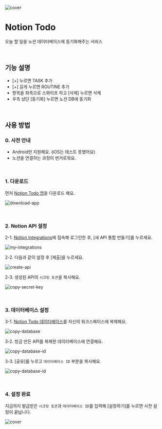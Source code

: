 ![cover](./assets/images/cover.png)

# Notion Todo

오늘 할 일을 노션 데이터베이스에 동기화해주는 서비스

<br/>

## 기능 설명

- [+] 누르면 TASK 추가
- [+] 길게 누르면 ROUTINE 추가
- 항목을 좌측으로 스와이프 하고 [삭제] 누르면 삭제
- 우측 상단 [동기화] 누르면 노션 DB에 동기화

<br/>

## 사용 방법

### 0. 사전 안내

- Android만 지원해요. (iOS는 테스트 못했어요)
- 노션을 연결하는 과정이 번거로워요.

<br/>

### 1. 다운로드

먼저 [Notion Todo 앱](https://github.com/yeonvora/notion-todo/releases/tag/v1.0.0-beta)을 다운로드 해요.

![download-app](./assets/guide/a1-download-apk.png)

<br/>

### 2. Notion API 설정

2-1. [Notion Integrations](https://www.notion.so/my-integrations)에 접속해 로그인한 후, [새 API 통합 만들기]를 누르세요.

![my-integrations](./assets/guide/b1-my-integrations.png)

2-2. 다음과 같이 설정 후 [제출]을 누르세요.

![create-api](./assets/guide/b2-create-api.png)

2-3. 생성된 API의 `시크릿 토큰`을 복사해요.

![copy-secret-key](./assets/guide/b3-copy-secret-key.png)

<br/>

### 3. 데이터베이스 설정

3-1. [Notion Todo 데이터베이스](https://yeonvora.notion.site/fcb5a6d8c4b14367a53054c09628e9f1?v=8e1cc0ebd81140cf94735c6122d0bf5d)를 자신의 워크스페이스에 복제해요.

![copy-database](./assets/guide/c1-copy-database.png)

3-2. 방금 만든 API를 복제한 데이터베이스에 연결해요.

![copy-database-id](./assets/guide/c2-connect-my-api.png)

3-3. [공유]를 누르고 `데이터베이스 ID` 부분을 복사해요.

![copy-database-id](./assets/guide/c3-copy-database-id.png)

<br/>

### 4. 설정 완료

지금까지 발급받은 `시크릿 토큰`과 `데이터베이스 ID`를 입력해 [설정하기]를 누르면 사전 설정이 끝납니다.

![cover](./assets/guide/a2-setup.png)
